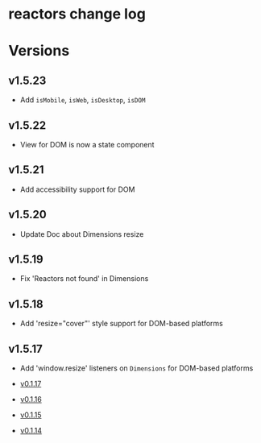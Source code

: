 reactors change log
===

# Versions

## v1.5.23

- Add `isMobile`, `isWeb`, `isDesktop`, `isDOM`

## v1.5.22

- View for DOM is now a state component

## v1.5.21

- Add accessibility support for DOM

## v1.5.20

- Update Doc about Dimensions resize

## v1.5.19

- Fix 'Reactors not found' in Dimensions

## v1.5.18

- Add 'resize="cover"' style support for DOM-based platforms

## v1.5.17

- Add 'window.resize' listeners on `Dimensions` for DOM-based platforms

- [v0.1.17](https://github.com/co2-git/reactors/issues?q=milestone%3Av0.1.17)
- [v0.1.16](https://github.com/co2-git/reactors/issues?q=milestone%3Av0.1.16)
- [v0.1.15](https://github.com/co2-git/reactors/issues?q=milestone%3Av0.1.15)
- [v0.1.14](https://github.com/co2-git/reactors/issues?q=milestone%3Av0.1.14)
